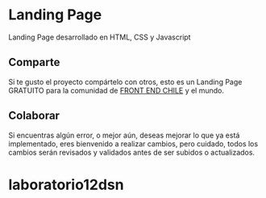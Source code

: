 # Landing Page

Landing Page desarrollado en HTML, CSS y Javascript

## Comparte

Si te gusto el proyecto compártelo con otros, esto es un Landing Page GRATUITO para la comunidad de [FRONT END CHILE](https://www.facebook.com/groups/FrontEndChile/) y el mundo.

## Colaborar

Si encuentras algún error, o mejor aún, deseas mejorar lo que ya está implementado, eres bienvenido a realizar cambios, pero cuidado, todos los cambios serán revisados y validados antes de ser subidos o actualizados.
# laboratorio12dsn

